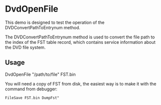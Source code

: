 # DvdOpenFile

This demo is designed to test the operation of the DVDConvertPathToEntrynum method.

The DVDConvertPathToEntrynum method is used to convert the file path to the index of the FST table record, which contains service information about the DVD file system.

## Usage

DvdOpenFile "/path/to/file" FST.bin

You will need a copy of FST from disk, the easiest way is to make it with the command from debugger:

```
FileSave FST.bin DumpFst"
```
